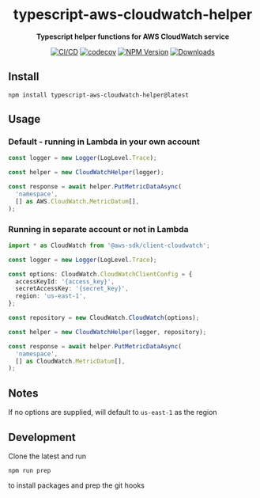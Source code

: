 <h1 align="center">typescript-aws-cloudwatch-helper</h1>

<div align="center">
    
<b>Typescript helper functions for AWS CloudWatch service</b>
    
[![CI/CD](https://github.com/kbrashears5/typescript-aws-cloudwatch-helper/actions/workflows/ci-cd.yml/badge.svg)](https://github.com/kbrashears5/typescript-aws-cloudwatch-helper/actions/workflows/ci-cd.yml)
[![codecov](https://codecov.io/gh/kbrashears5/typescript-aws-cloudwatch-helper/branch/master/graph/badge.svg?token=PTFOKRDWVN)](https://codecov.io/gh/kbrashears5/typescript-aws-cloudwatch-helper)
[![NPM Version](https://img.shields.io/npm/v/typescript-aws-cloudwatch-helper)](https://img.shields.io/npm/v/typescript-aws-cloudwatch-helper)
[![Downloads](https://img.shields.io/npm/dt/typescript-aws-cloudwatch-helper)](https://img.shields.io/npm/dt/typescript-aws-cloudwatch-helper)

</div>

## Install

```
npm install typescript-aws-cloudwatch-helper@latest
```

## Usage

### Default - running in Lambda in your own account

```typescript
const logger = new Logger(LogLevel.Trace);

const helper = new CloudWatchHelper(logger);

const response = await helper.PutMetricDataAsync(
  'namespace',
  [] as AWS.CloudWatch.MetricDatum[],
);
```

### Running in separate account or not in Lambda

```typescript
import * as CloudWatch from '@aws-sdk/client-cloudwatch';

const logger = new Logger(LogLevel.Trace);

const options: CloudWatch.CloudWatchClientConfig = {
  accessKeyId: '{access_key}',
  secretAccessKey: '{secret_key}',
  region: 'us-east-1',
};

const repository = new CloudWatch.CloudWatch(options);

const helper = new CloudWatchHelper(logger, repository);

const response = await helper.PutMetricDataAsync(
  'namespace',
  [] as CloudWatch.MetricDatum[],
);
```

## Notes

If no options are supplied, will default to `us-east-1` as the region

## Development

Clone the latest and run

```npm
npm run prep
```

to install packages and prep the git hooks
